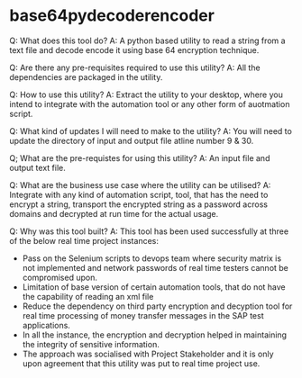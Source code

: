 # base64pydecoderencoder
Q: What does this tool do? 
A: A python based utility to read a string from a text file and decode encode it using base 64 encryption technique. 

Q: Are there any pre-requisites required to use this utility?
A: All the dependencies are packaged in the utility. 

Q: How to use this utility?
A: Extract the utility to your desktop, where you intend to integrate with the automation tool or any other form of auotmation script. 

Q: What kind of updates I will need to make to the utility?
A: You will need to update the directory of input and output file atline number 9 & 30. 

Q; What are the pre-requistes for using this utility?
A: An input file and output text file. 

Q: What are the business use case where the utility can be utilised?
A: Integrate with any kind of automation script, tool, that has the need to encrypt a string, transport the encrypted string as a password across domains and decrypted at run time for the actual usage. 

Q: Why was this tool built?
A: This tool has been used successfully at three of the below real time project instances:
  * Pass on the Selenium scripts to devops team where security matrix is not implemented and network passwords of real time testers cannot be compromised upon.
  * Limitation of base version of certain automation tools, that do not have the capability of reading an xml file
  * Reduce the dependency on third party encryption and decyption tool for real time processing of money transfer messages in the SAP test applications.
  * In all the instance, the encryption and decryption helped in maintaining the integrity of sensitive information.
  * The approach was socialised with Project Stakeholder and it is only upon agreement that this utility was put to real time project use. 
